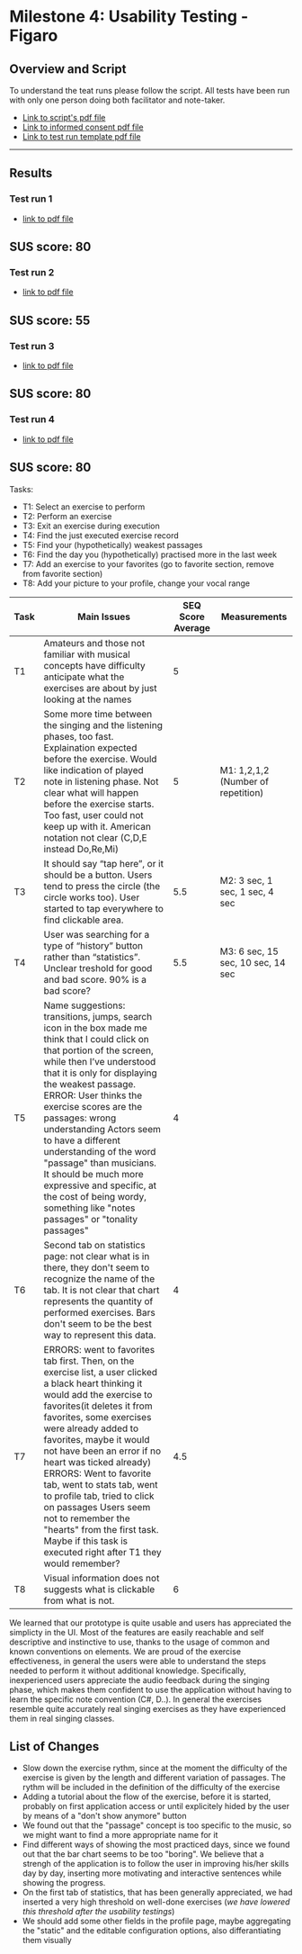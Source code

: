 # Milestone 4: Usability Testing - Figaro

## Overview and Script

To understand the teat runs please follow the script. All tests have been run with only one person doing both facilitator and note-taker.


- [Link to script's pdf file](./Documents/Usability_Testing_Script.pdf)
- [Link to informed consent pdf file](./Documents/InformedConsentForm.pdf) 
- [Link to test run template pdf file](./Documents/Figarotestruntemplate.pdf) 

---
## Results 

### Test run 1 
- [link to pdf file](./Documents/Test_run_1.pdf) 



SUS score: 80
---

### Test run 2

- [link to pdf file](./Documents/Test_run_2.pdf) 



SUS score: 55
---


### Test run 3

- [link to pdf file](./Documents/Test_run_3.pdf) 



SUS score: 80
---
### Test run 4

- [link to pdf file](./Documents/Test_run_4.pdf) 




SUS score: 80
---

Tasks:
 * T1: Select an exercise to perform
 * T2: Perform an exercise
 * T3: Exit an exercise during execution
 * T4: Find the just executed exercise record
 * T5: Find your (hypothetically) weakest passages
 * T6: Find the day you (hypothetically) practised more in the last week
 * T7: Add an exercise to your favorites (go to favorite section, remove from favorite section)
 * T8: Add your picture to your profile, change your vocal range

| Task  | Main Issues    |  SEQ Score Average | Measurements | 
|---|---|---|---|
|  T1   |  Amateurs and those not familiar with musical concepts have difficulty anticipate what the exercises are about by just looking at the names  |  5  |  |
|  T2  | Some more time between the singing and the listening phases, too fast.	 Explaination expected before the exercise.      Would like indication of played note in listening phase. 	Not clear what will happen before the exercise starts.   Too fast, user could not keep up with it.    American notation not clear (C,D,E instead Do,Re,Mi)   | 5 | M1: 1,2,1,2 (Number of repetition)  |
|  T3  | It should say “tap here”, or it should be a button.  Users tend to press the circle (the circle works too).   User started to tap everywhere to find clickable area.     | 5.5 | M2: 3 sec, 1 sec, 1 sec, 4 sec |
|  T4  | User was searching for a type of “history” button rather than “statistics”.   Unclear treshold for good and bad score. 90% is a bad score?    | 5.5   | M3: 6 sec, 15 sec, 10 sec, 14 sec |
|  T5  | Name suggestions: transitions, jumps,      search icon in the box made me think that I could click on that portion of the screen, while then I’ve understood that it is only for displaying the weakest passage.    ERROR: User  thinks the exercise scores are the passages: wrong understanding   Actors seem to have a different understanding of the word "passage" than musicians.   It should be much more expressive and specific, at the cost of being wordy, something like "notes passages" or "tonality passages"   | 4  |   |
|  T6  | Second tab on statistics page: not clear what is in there, they don't seem to recognize the name of the tab.   It is not clear that chart represents the quantity of performed exercises.   Bars don't seem to be the best way to represent this data.       | 4 |  |
|  T7  | ERRORS: went to favorites tab first. Then, on the exercise list, a user clicked a black heart thinking it would add the exercise to favorites(it deletes it from favorites, some exercises were already added to favorites, maybe it would not have been an error if no heart was ticked already)   ERRORS: Went to favorite tab, went to stats tab, went to profile tab, tried to click on passages   Users seem not to remember the "hearts" from the first task. Maybe if this task is executed right after T1 they would remember? |  4.5  |  |
|  T8  | Visual information does not suggests what is clickable from what is not.   | 6  |   |


We learned that our prototype is quite usable and users has appreciated the simplicty in the UI. Most of the features are easily reachable and self descriptive and instinctive to use, thanks to the usage of common and known conventions on elements. We are proud of the exercise effectiveness, in general the users were able to understand the steps needed to perform it without additional knowledge. Specifically, inexperienced users appreciate the audio feedback during the singing phase, which makes them confident to use the application without having to learn the specific note convention (C#, D..).
In general the exercises resemble quite accurately real singing exercises as they have experienced them in real singing classes.


## List of Changes

* Slow down the exercise rythm, since at the moment the difficulty of the exercise is given by the length and different variation of passages. The rythm will be included in the definition of the difficulty of the exercise
* Adding a tutorial about the flow of the exercise, before it is started, probably on first application access or until explicitely hided by the user by means of a "don't show anymore" button
* We found out that the "passage" concept is too specific to the music, so we might want to find a more appropriate name for it
* Find different ways of showing the most practiced days, since we found out that the bar chart seems to be too "boring". We believe that a strengh of the application is to follow the user in improving his/her skills day by day, inserting more motivating and interactive sentences while showing the progress. 
* On the first tab of statistics, that has been generally appreciated, we had inserted a very high threshold on well-done exercises (*we have lowered this threshold after the usability testings*)
* We should add some other fields in the profile page, maybe aggregating the "static" and the editable configuration options, also differantiating them visually


